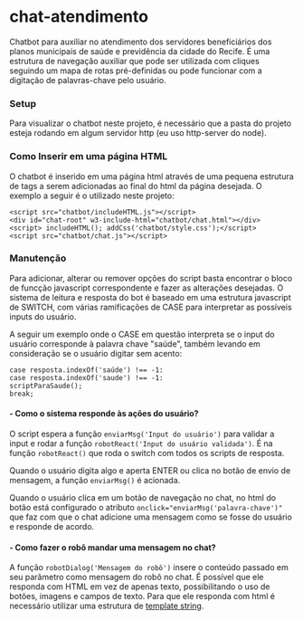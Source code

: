 # chat-atendimento
Chatbot para auxiliar no atendimento dos servidores beneficiários dos planos municipais de saúde e previdência da cidade do Recife. É uma estrutura de navegação auxiliar que pode ser utilizada com cliques seguindo um mapa de rotas pré-definidas ou pode funcionar com a digitação de palavras-chave pelo usuário.

### Setup
Para visualizar o chatbot neste projeto, é necessário que a pasta do projeto esteja rodando em algum servidor http (eu uso http-server do node).

### Como Inserir em uma página HTML
O chatbot é inserido em uma página html através de uma pequena estrutura de tags a serem adicionadas ao final do html da página desejada. O exemplo a seguir é o utilizado neste projeto:

`<script src="chatbot/includeHTML.js"></script>`  
`<div id="chat-root" w3-include-html="chatbot/chat.html"></div>`  
`<script> includeHTML(); addCss('chatbot/style.css');</script>`  
`<script src="chatbot/chat.js"></script>`  


### Manutenção
Para adicionar, alterar ou remover opções do script basta encontrar o bloco de funcção javascript correspondente e fazer as alterações desejadas.
O sistema de leitura e resposta do bot é baseado em uma estrutura javascript de SWITCH, com várias ramificações de CASE para interpretar as possíveis inputs do usuário.  

A seguir um exemplo onde o CASE em questão interpreta se o input do usuário corresponde à palavra chave "saúde", também levando em consideração se o usuário digitar sem acento:  

`case resposta.indexOf('saúde') !== -1:`  
`case resposta.indexOf('saude') !== -1:`  
`scriptParaSaude();`  
`break;`    

#### - Como o sistema responde às ações do usuário?
O script espera a função `enviarMsg('Input do usuário')` para validar a input e rodar a função `robotReact('Input do usuário validada')`. É na função `robotReact()` que roda o switch com todos os scripts de resposta.  

Quando o usuário digita algo e aperta ENTER ou clica no botão de envio de mensagem, a função `enviarMsg()` é acionada.  

Quando o usuário clica em um botão de navegação no chat, no html do botão está configurado o atributo `onclick="enviarMsg('palavra-chave')"` que faz com que o chat adicione uma mensagem como se fosse do usuário e responde de acordo.  

#### - Como fazer o robô mandar uma mensagem no chat?
A função `robotDialog('Mensagem do robô')` insere o conteúdo passado em seu parâmetro como mensagem do robô no chat. É possível que ele responda com HTML em vez de apenas texto, possibilitando o uso de botões, imagens e campos de texto. Para que ele responda com html é necessário utilizar uma estrutura de  [template string](https://developer.mozilla.org/pt-BR/docs/Web/JavaScript/Reference/Template_literals).